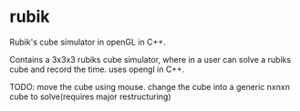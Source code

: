 # rubik
Rubik's cube simulator in openGL in C++.

Contains a 3x3x3 rubiks cube simulator, where in a user can solve a rubiks cube and record the time. uses opengl in C++.

TODO:
move the cube using mouse.
change the cube into a generic nxnxn cube to solve(requires major restructuring)
